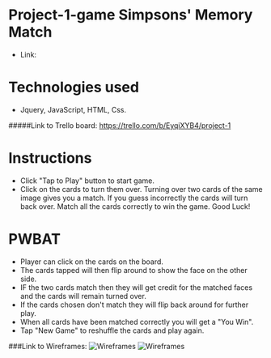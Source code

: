 # Project-1-game Simpsons' Memory Match
- Link:

# Technologies used
- Jquery, JavaScript, HTML, Css.

#####Link to Trello board: https://trello.com/b/EyqiXYB4/project-1

# Instructions
- Click "Tap to Play" button to start game.
- Click on the cards to turn them over. Turning over two cards of the same image gives you a match. If you guess incorrectly the cards will turn back over. Match all the cards correctly to win the game. Good Luck!


# PWBAT
- Player can click on the cards on the board.
- The cards tapped will then flip around to show the face on the other side.
- IF the two cards match then they will get credit for the matched faces and the cards will remain turned over.
- If the cards chosen don't match they will flip back around for further play.
- When all cards have been matched correctly you will get a "You Win".
- Tap "New Game" to reshuffle the cards and play again.

###Link to Wireframes:
![Wireframes](http://i.imgur.com/wA9PC7W.jpg "Simpsons Wireframe1")
![Wireframes](http://i.imgur.com/Ur5BhPm.jpg "Simpsons Wireframe2")
